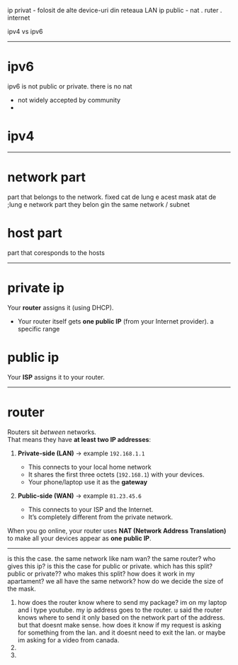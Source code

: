 ip privat - folosit de alte device-uri din reteaua LAN
ip public - nat . ruter . internet

ipv4 vs ipv6

---
# ipv6
ipv6 is not public or private. there is no nat

- not widely accepted by community
- 

# ipv4


---
# network part

part that belongs to the network. fixed
cat de lung e acest mask atat de ;lung e network part
they belon gin the same network / subnet 
#  host part

part that coresponds to the hosts

---
# private ip

Your **router** assigns it (using DHCP).
- Your router itself gets **one public IP** (from your Internet provider).
a specific range


# public ip 
Your **ISP** assigns it to your router.


----

# router 
Routers sit _between_ networks.  
That means they have **at least two IP addresses**:

1. **Private-side (LAN)** → example `192.168.1.1`

    - This connects to your local home network 
    - It shares the first three octets (`192.168.1`) with your devices.
    - Your phone/laptop use it as the **gateway**
    
2. **Public-side (WAN)** → example `81.23.45.6`

    - This connects to your ISP and the Internet. 
    - It’s completely different from the private network.



When you go online, your router uses **NAT (Network Address Translation)** to make all your devices appear as **one public IP**.






---




is this the case. the same network like nam wan? the same router? who gives this ip? is this the case for public or private. which has this split? public or private?? who makes this split? how does it work in my apartament? we all have the same network? how do we decide the size of the mask.
	


1. how does the router know where to send my package? im on my laptop and i type youtube. my ip address goes to the router. u said the router knows where to send it only based on the network part of the address. but that doesnt make sense. how does it know if my request is asking for something from the lan. and it doesnt need to exit the lan. or maybe im asking for a video from canada.
2. 
3. 